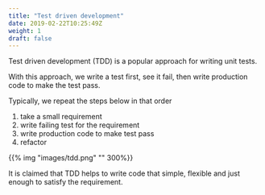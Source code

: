 ```yaml
---
title: "Test driven development"
date: 2019-02-22T10:25:49Z
weight: 1
draft: false
---
```


Test driven development (TDD) is a popular approach for writing unit tests. 

With this approach, we write a test first, see it fail, then write production code to make the test pass. 

Typically, we repeat the steps below in that order 

1. take a small requirement
2. write failing test for the requirement
3. write production code to make test pass
4. refactor

{{% img "images/tdd.png" "" 300%}}

It is claimed that TDD helps to write code that simple, flexible and just enough to satisfy the requirement.